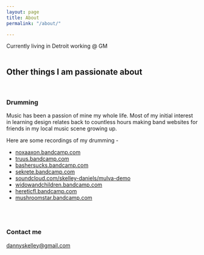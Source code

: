 ```yaml
---
layout: page
title: About
permalink: "/about/"

---
```



Currently living in Detroit working @ GM
<br><br>

## Other things I am passionate about

<br>

### Drumming

Music has been a passion of mine my whole life. Most of my initial interest in learning design relates back to countless hours making band websites for friends in my local music scene growing up.

Here are some recordings of my drumming -

* [noxaaxon.bandcamp.com](https://noxaaxon.bandcamp.com/album/join-the-hard-corps-kill-the-hype "https://noxaaxon.bandcamp.com/album/join-the-hard-corps-kill-the-hype")
* [truus.bandcamp.com](https://truus.bandcamp.com/releases "https://truus.bandcamp.com/releases")
* [bashersucks.bandcamp.com](https://bashersucks.bandcamp.com/ "BASHER")
* [sekrete.bandcamp.com](https://sekrete.bandcamp.com/album/endless-fucking-nightmare "https://sekrete.bandcamp.com/album/endless-fucking-nightmare")
* [soundcloud.com/skelley-daniels/mulva-demo](https://soundcloud.com/skelley-daniels/mulva-demo "https://soundcloud.com/skelley-daniels/mulva-demo")
* [widowandchildren.bandcamp.com](https://widowandchildren.bandcamp.com/album/volume-i "https://widowandchildren.bandcamp.com/")
* [hereticfl.bandcamp.com](https://hereticfl.bandcamp.com/ "https://hereticfl.bandcamp.com/")
* [mushroomstar.bandcamp.com](https://mushroomstar.bandcamp.com/album/1-11-demo "https://mushroomstar.bandcamp.com/album/1-11-demo")

<br><br>

### Contact me

[dannyskelley@gmail.com](dannyskellkey@gmail.com "dannyskellkey@gmail.com")

